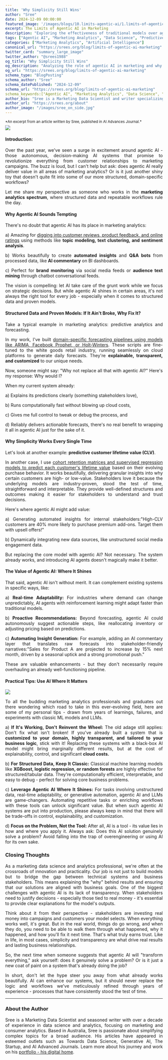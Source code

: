 ```yaml
---
title: 'Why Simplicity Still Wins'
author: "Sree"
date: 2024-12-09 00:00:00
featured_image: '/images/blogs/10.limits-agentic-ai/1.limits-of-agentic-ai.jpg'
excerpt: The Limits of Agentic AI in Marketing
description: "Exploring the effectiveness of traditional models over agentic AI in structured marketing analytics workflows"
tags: ["Agentic AI", "Marketing Analytics", "Data Science", "Predictive Analytics"]
categories: ["Marketing Analytics", "Artificial Intelligence"]
canonical_url: "https://srees.org/blog/limits-of-agentic-ai-marketing"
twitter_card: "summary_large_image"
twitter_author: "@srees1988"
og_title: "Why Simplicity Still Wins"
og_description: "Analyzing the role of agentic AI in marketing and why traditional models often prevail in structured data scenarios."
og_url: "https://srees.org/blog/limits-of-agentic-ai-marketing"
schema_type: "BlogPosting"
schema_author: "Sree"
schema_datePublished: "2024-12-09"
schema_url: "https://srees.org/blog/limits-of-agentic-ai-marketing"
schema_keywords:["Agentic AI", "Marketing Analytics", "Data Science", "Predictive Analytics"]
author_bio: "Sree is a Marketing Data Scientist and writer specializing in AI, analytics, and data-driven marketing."
author_url: "https://srees.org/about"
author_image: "/images/sree_on_side.jpg"
---
```

<small style="margin-bottom: -10px; display: block;">
  *An excerpt from an article written by Sree, published in AI Advances Journal.*
</small>

![](/images/blogs/10.limits-agentic-ai/1.limits-of-agentic-ai.jpg)

<style>
body {
text-align: justify}
</style>



#### Introduction:

Over the past year, we've seen a surge in excitement around agentic AI - those autonomous, decision-making AI systems that promise to revolutionize everything from customer relationships to marketing campaigns. The buzz is loud, but I can't help but ask: does agentic AI really deliver value in all areas of marketing analytics? Or is it just another shiny toy that doesn't quite fit into some of our more structured, domain-specific workflows?

Let me share my perspective as someone who works in the **marketing analytics spectrum**, where structured data and repeatable workflows rule the day.

#### Why Agentic AI Sounds Tempting

There's no doubt that agentic AI has its place in marketing analytics:

a)  Amazing for [digging into customer reviews, product feedback, and online ratings](https://srees.org/project/review-nlp) using methods like **topic modeling, text clustering, and sentiment analysis**.

b) Works beautifully to create **automated insights** and **Q&A bots** from processed data, like **AI commentary** on BI dashboards.

c) Perfect for **brand monitoring** via social media feeds or **audience text mining** through chatbot conversational feeds.

The vision is compelling: let AI take care of the grunt work while we focus on strategic decisions. But while agentic AI shines in certain areas, it's not always the right tool for every job - especially when it comes to structured data and proven models.


#### Structured Data and Proven Models: If It Ain't Broke, Why Fix It?

Take a typical example in marketing analytics: predictive analytics and forecasting.

In my work, I've built [domain-specific forecasting pipelines using models like ARIMA, Facebook Prophet, or Holt-Winters](https://srees.org/project/predict-sales). These scripts are fine-tuned to the white goods retail industry, running seamlessly on cloud platforms to generate daily forecasts. They're **explainable, transparent, and customized** to our unique needs.


Now, someone might say: "Why not replace all that with agentic AI?" Here's my response: Why would I?

When my current system already:

a) Explains its predictions clearly (something stakeholders love),

b) Runs computationally fast without blowing up cloud costs,

c) Gives me full control to tweak or debug the process, and

d) Reliably delivers actionable forecasts, there's no real benefit to wrapping it all in agentic AI just for the sake of it.


#### Why Simplicity Works Every Single Time

Let's look at another example: **predictive customer lifetime value (CLV)**.

In another case, I use [cohort retention matrices and supervised regression models to predict each customer's lifetime value](https://srees.org/project/predict-cltv) based on their evolving purchase behavior. It works beautifully, delivering granular insights into why certain customers are high- or low-value. Stakeholders love it because the underlying models are industry-proven, stood the test of time, straightforward and interpretable. They provide well-defined structures and outcomes making it easier for stakeholders to understand and trust decisions.


Here's where agentic AI might add value:

a) Generating automated insights for internal stakeholders:"High-CLV customers are 40% more likely to purchase premium add-ons. Target them with upsell offers!"

b) Dynamically integrating new data sources, like unstructured social media engagement data.

But replacing the core model with agentic AI? Not necessary. The system already works, and introducing AI agents doesn't magically make it better.

#### The Value of Agentic AI: Where It Shines

That said, agentic AI isn't without merit. It can complement existing systems in specific ways, like:

a) **Real-time Adaptability:** For industries where demand can change unpredictably, AI agents with reinforcement learning might adapt faster than traditional models.

b) **Proactive Recommendations:** Beyond forecasting, agentic AI could autonomously suggest actionable steps, like reallocating inventory or adjusting pricing based on predictions.

c) **Automating Insight Generation:** For example, adding an AI commentary layer that translates raw forecasts into stakeholder-friendly narratives:"Sales for Product A are projected to increase by 15% next month, driven by a seasonal uptick and a strong promotional push."


These are valuable enhancements - but they don't necessarily require overhauling an already well-functioning pipeline.


#### Practical Tips: Use AI Where It Matters

![](/images/blogs/10.limits-agentic-ai/2.limits-of-agentic-ai.png)


To all the budding marketing analytics professionals and graduates out there wondering which road to take in this ever-evolving field, here are some of my personal tips - drawn from years of learnings, failures, and experiments with classic ML models and LLMs.

a) **If It's Working, Don't Reinvent the Wheel:** The old adage still applies: Don't fix what isn't broken! If you've already built a system that is **customized to your domain, highly transparent, and tailored to your business logic**, stick with it! Replacing these systems with a black-box AI model might bring marginally different results, but at the cost of explainability, control, and significant **cloud costs.**

b) **For Structured Data, Keep It Classic:** Classical machine learning models like **XGBoost, logistic regression, or random forests** are highly effective for structured/tabular data. They're computationally efficient, interpretable, and easy to debug - perfect for solving core business problems.

c) **Leverage Agentic AI Where It Shines:** For tasks involving unstructured data, real-time adaptability, or generative automation, agentic AI and LLMs are game-changers. Automating repetitive tasks or enriching workflows with these tools can unlock significant value. But when such agentic AI systems are put into production, please always keep in mind that there will be trade-offs in control, explainability, and customization.

d) **Focus on the Problem, Not the Tool:** After all, AI is a tool - its value lies in how and where you apply it. Always ask: Does this AI solution genuinely solve a problem? Avoid falling into the trap of overengineering or using AI for its own sake.

### Closing Thoughts

As a marketing data science and analytics professional, we're often at the crossroads of innovation and practicality. Our job is not just to build models but to bridge the gap between technical systems and business stakeholders. This means explaining the "why" behind results and ensuring that our solutions are aligned with business goals. One of the biggest challenges with agentic AI is its lack of transparency. When stakeholders need to justify decisions - especially those tied to real money - it's essential to provide clear explanations for the model's outputs.

Think about it from their perspective - stakeholders are investing real money into campaigns and customers your model selects. When everything works well, it's great. But in the real world, things do go wrong, and when they do, you need to be able to walk them through what happened, why it happened, and how you'll fix it next time. That's what truly earns trust. Like in life, in most cases, simplicity and transparency are what drive real results and lasting business relationships.

So, the next time when someone suggests that agentic AI will "transform everything," ask yourself: does it genuinely solve a problem? Or is it just a new coat of paint on a system that's already doing the job?

In short, don't let the hype steer you away from what already works beautifully. AI can enhance our systems, but it should never replace the logic and workflows we've meticulously refined through years of experience - processes that have consistently stood the test of time.

- - -


### About the Author

Sree is a Marketing Data Scientist and seasoned writer with over a decade of experience in data science and analytics, focusing on marketing and consumer analytics. Based in Australia, Sree is passionate about simplifying complex topics for a broad audience. His articles have appeared in esteemed outlets such as Towards Data Science, Generative AI, The Startup, and AI Advanced Journals. Learn more about his journey and work on his [portfolio - his digital home](https://srees.org/).